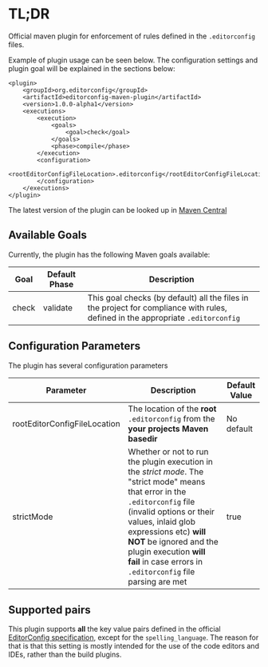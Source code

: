 # TL;DR
Official maven plugin for enforcement of rules defined in the `.editorconfig` files.

Example of plugin usage can be seen below. The configuration settings and plugin goal will be explained in the sections below:

```(xml)
<plugin>
    <groupId>org.editorconfig</groupId>
    <artifactId>editorconfig-maven-plugin</artifactId>
    <version>1.0.0-alpha1</version>
    <executions>
        <execution>
            <goals>
                <goal>check</goal>
            </goals>
            <phase>compile</phase>
        </execution>
        <configuration>
            <rootEditorConfigFileLocation>.editorconfig</rootEditorConfigFileLocation>
        </configuration>
    </executions>
</plugin>
```

The latest version of the plugin can be looked up in [Maven Central](https://mvnrepository.com/search?q=org.editorconfig)

## Available Goals
Currently, the plugin has the following Maven goals available:

| Goal  | Default Phase | Description                                                                                                                      |
|-------|---------------|----------------------------------------------------------------------------------------------------------------------------------|
| check | validate      | This goal checks (by default) all the files in the project for compliance with rules, defined in the appropriate `.editorconfig` |

## Configuration Parameters
The plugin has several configuration parameters

| Parameter                    | Description                                                                                                                                                                                                                                                                                                          | Default Value  |
|------------------------------|----------------------------------------------------------------------------------------------------------------------------------------------------------------------------------------------------------------------------------------------------------------------------------------------------------------------|----------------|
| rootEditorConfigFileLocation | The location of the **root** `.editorconfig` from the **your projects Maven basedir**                                                                                                                                                                                                                                | No default     |
| strictMode                   | Whether or not to run the plugin execution in the _strict mode_. The "strict mode" means that error in the `.editorconfig` file (invalid options or their values, inlaid glob expressions etc) **will NOT** be ignored and the plugin execution **will fail** in case errors in `.editorconfig` file parsing are met | true           | 

## Supported pairs
This plugin supports **all** the key value pairs defined in the official [EditorConfig specification](https://spec.editorconfig.org/), except for the `spelling_language`. 
The reason for that is that this setting is mostly intended for the use of the code editors and IDEs, rather than the build plugins. 

